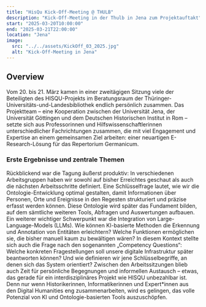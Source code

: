 ```yaml
---
title: "HisQu Kick-Off-Meeting @ THULB"
description: "Kick-Off-Meeting in der Thulb in Jena zum Projektauftakt"
start: "2025-03-20T10:00:00"
end: "2025-03-21T22:00:00"
location: "Jena"
image:
  src: "../../assets/KickOff_03_2025.jpg"
  alt: "Kick-Off-Meeting in Jena"
---
```


## Overview

Vom 20. bis 21. März kamen in einer zweitägigen Sitzung viele der Beteiligten des HISQU-Projekts im Beratungsraum der
Thüringer-Universitäts-und-Landesbibliothek endlich persönlich zusammen. Das Projektteam – eine Kooperation zwischen der
Universität Jena, der Universität Göttingen und dem Deutschen Historischen Institut in Rom – setzte sich aus
Professorinnen und Hilfswissenschaftlerinnen unterschiedlicher Fachrichtungen zusammen, die mit viel Engagement und
Expertise an einem gemeinsamen Ziel arbeiten: einer neuartigen E-Research-Lösung für das Repertorium Germanicum.

### Erste Ergebnisse und zentrale Themen

Rückblickend war die Tagung äußerst produktiv: In verschiedenen Arbeitsgruppen haben wir sowohl auf bisher Erreichtes
geschaut als auch die nächsten Arbeitsschritte definiert. Eine Schlüsselfrage lautet, wie wir die Ontologie-Entwicklung
optimal gestalten, damit Informationen über Personen, Orte und Ereignisse in den Regesten strukturiert und präzise
erfasst werden können. Diese Ontologie wird später das Fundament bilden, auf dem sämtliche weiteren Tools, Abfragen und
Auswertungen aufbauen.
Ein weiterer wichtiger Schwerpunkt war die Integration von Large-Language-Models (LLMs). Wie können KI-basierte Methoden
die Erkennung und Annotation von Entitäten erleichtern? Welche Funktionen ermöglichen sie, die bisher manuell kaum zu
bewältigen wären? In diesem Kontext stellte sich auch die Frage nach den sogenannten „Competency Questions“: Welche
konkreten Fragestellungen soll unsere digitale Infrastruktur später beantworten können? Und wie definieren wir jene
Schlüsselbegriffe, an denen sich das System orientiert?
Zwischen den Arbeitssitzungen blieb auch Zeit für persönliche Begegnungen und informellen Austausch – etwas, das gerade
für ein interdisziplinäres Projekt wie HISQU unbezahlbar ist. Denn nur wenn Historikerinnen, Informatikerinnen und
Expert*innen aus den Digital Humanities eng zusammenarbeiten, wird es gelingen, das volle Potenzial von KI und
Ontologie-basierten Tools auszuschöpfen.
